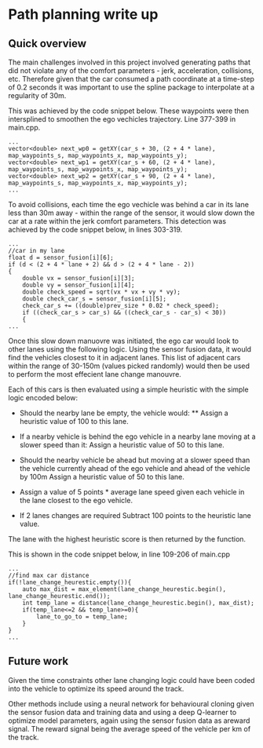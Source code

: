 # Path planning write up
## Quick overview
The main challenges involved in this project involved generating paths
that did not violate any of the comfort parameters - jerk, acceleration, collisions, etc.
Therefore given that the car consumed a path coordinate at a time-step of 0.2 seconds it was important to
use the spline package to interpolate at a regularity of 30m. 

This was achieved by the code snippet below. These waypoints were then intersplined to smoothen the ego vechicles trajectory. Line 377-399 in 
main.cpp. 
```
...
vector<double> next_wp0 = getXY(car_s + 30, (2 + 4 * lane), map_waypoints_s, map_waypoints_x, map_waypoints_y);
vector<double> next_wp1 = getXY(car_s + 60, (2 + 4 * lane), map_waypoints_s, map_waypoints_x, map_waypoints_y);
vector<double> next_wp2 = getXY(car_s + 90, (2 + 4 * lane), map_waypoints_s, map_waypoints_x, map_waypoints_y);
...
``` 

To avoid collisions, each time the ego vechicle was behind a car in its lane less than 30m away - within the range of the sensor, it would slow 
down the car at a rate within the jerk comfort parameters.  This detection was achieved by the code snippet below, in lines 303-319.
```
...
//car in my lane
float d = sensor_fusion[i][6];
if (d < (2 + 4 * lane + 2) && d > (2 + 4 * lane - 2))
{
	double vx = sensor_fusion[i][3];
	double vy = sensor_fusion[i][4];
	double check_speed = sqrt(vx * vx + vy * vy);
	double check_car_s = sensor_fusion[i][5];
	check_car_s += ((double)prev_size * 0.02 * check_speed);
	if ((check_car_s > car_s) && ((check_car_s - car_s) < 30))
	{ 
...
```

Once this slow down manuovre was initiated, the ego car would look to other lanes using the following logic.
Using the sensor fusion data, it would find the vehicles closest to it in adjacent lanes. This list of adjacent cars within the range of 30-150m (values picked randomly) would then be used to perform the most effecient lane change manouvre. 

Each of this cars is then evaluated using a simple heuristic with the simple logic encoded below:

* Should the nearby lane be empty, the vehicle would: 
** Assign a heuristic value of 100 to this lane.
* If a nearby vehicle is behind the ego vehicle in a nearby lane moving at a slower speed than it:
	Assign a heuristic value of 50 to this lane.	
* Should the nearby vehicle be ahead but moving at a slower speed than the vehicle currently ahead of the ego vehicle and ahead of the vehicle by 100m
	Assign a heuristic value of 50 to this lane.
	
* Assign a value of 5 points * average lane speed given each vehicle in the lane closest to the ego vehicle.

* If 2 lanes changes are required
	Subtract 100 points to the heuristic lane value.

The lane with the highest heuristic score is then returned by the function.

 This is shown in the code snippet below, in line 109-206 of main.cpp


```
...
//find max car distance
if(!lane_change_heurestic.empty()){
	auto max_dist = max_element(lane_change_heurestic.begin(), lane_change_heurestic.end());
	int temp_lane = distance(lane_change_heurestic.begin(), max_dist);
	if(temp_lane<=2 && temp_lane>=0){
		lane_to_go_to = temp_lane;
	}
}
...
```

## Future work
Given the time constraints other lane changing logic could have been coded into the vehicle to optimize
its speed around the track.

Other methods include using a neural network for behavioural cloning given the sensor fusion data and training data and using a deep Q-learner to optimize model parameters, again using the sensor fusion data as areward signal. The reward signal being the average speed of the vehicle per km of the track.
